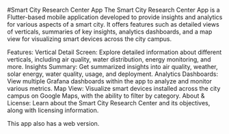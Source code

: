 #Smart City Research Center App
The Smart City Research Center App is a Flutter-based mobile application developed to provide insights and analytics for various aspects of a smart city. It offers features such as detailed views of verticals, summaries of key insights, analytics dashboards, and a map view for visualizing smart devices across the city campus.

Features:
Vertical Detail Screen: Explore detailed information about different verticals, including air quality, water distribution, energy monitoring, and more.
Insights Summary: Get summarized insights into air quality, weather, solar energy, water quality, usage, and deployment.
Analytics Dashboards: View multiple Grafana dashboards within the app to analyze and monitor various metrics.
Map View: Visualize smart devices installed across the city campus on Google Maps, with the ability to filter by category.
About & License: Learn about the Smart City Research Center and its objectives, along with licensing information.

This app also has a web version. 

